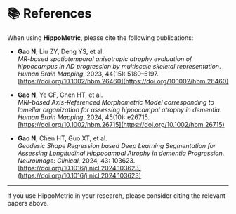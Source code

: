 # 📚 References

When using **HippoMetric**, please cite the following publications:

- **Gao N**, Liu ZY, Deng YS, et al.  
  *MR-based spatiotemporal anisotropic atrophy evaluation of hippocampus in AD progression by multiscale skeletal representation*.  
  *Human Brain Mapping*, 2023, 44(15): 5180–5197.  
  [https://doi.org/10.1002/hbm.26460](https://doi.org/10.1002/hbm.26460)

- **Gao N**, Ye CF, Chen HT, et al.  
  *MRI-based Axis-Referenced Morphometric Model corresponding to lamellar organization for assessing hippocampal atrophy in dementia*.  
  *Human Brain Mapping*, 2024, 45(10): e26715.  
  [https://doi.org/10.1002/hbm.26715](https://doi.org/10.1002/hbm.26715)

- **Gao N**, Chen HT, Guo XT, et al.  
  *Geodesic Shape Regression based Deep Learning Segmentation for Assessing Longitudinal Hippocampal Atrophy in dementia Progression*.  
  *NeuroImage: Clinical*, 2024, 43: 103623.  
  [https://doi.org/10.1016/j.nicl.2024.103623](https://doi.org/10.1016/j.nicl.2024.103623)

---

If you use HippoMetric in your research, please consider citing the relevant papers above.

